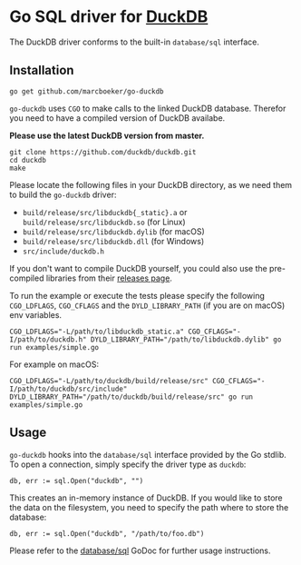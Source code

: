 # Go SQL driver for [DuckDB](https://github.com/duckdb/duckdb)

The DuckDB driver conforms to the built-in `database/sql` interface.

## Installation

```
go get github.com/marcboeker/go-duckdb
```

`go-duckdb` uses `CGO` to make calls to the linked DuckDB database. Therefor you need to have a compiled version of DuckDB availabe.


**Please use the latest DuckDB version from master.**

```
git clone https://github.com/duckdb/duckdb.git
cd duckdb
make
```

Please locate the following files in your DuckDB directory, as we need them to build the `go-duckdb` driver:

- `build/release/src/libduckdb{_static}.a` or `build/release/src/libduckdb.so` (for Linux)
- `build/release/src/libduckdb.dylib` (for macOS)
- `build/release/src/libduckdb.dll` (for Windows)
- `src/include/duckdb.h`

If you don't want to compile DuckDB yourself, you could also use the pre-compiled libraries from their [releases page](https://github.com/duckdb/duckdb/releases).

To run the example or execute the tests please specify the following `CGO_LDFLAGS`, `CGO_CFLAGS` and the `DYLD_LIBRARY_PATH` (if you are on macOS) env variables.

```
CGO_LDFLAGS="-L/path/to/libduckdb_static.a" CGO_CFLAGS="-I/path/to/duckdb.h" DYLD_LIBRARY_PATH="/path/to/libduckdb.dylib" go run examples/simple.go
```

For example on macOS:

```
CGO_LDFLAGS="-L/path/to/duckdb/build/release/src" CGO_CFLAGS="-I/path/to/duckdb/src/include" DYLD_LIBRARY_PATH="/path/to/duckdb/build/release/src" go run examples/simple.go
```

## Usage

`go-duckdb` hooks into the `database/sql` interface provided by the Go stdlib. To open a connection, simply specify the driver type as `duckdb`:

```
db, err := sql.Open("duckdb", "")
```

This creates an in-memory instance of DuckDB. If you would like to store the data on the filesystem, you need to specify the path where to store the database:

```
db, err := sql.Open("duckdb", "/path/to/foo.db")
```

Please refer to the [database/sql](https://godoc.org/database/sql) GoDoc for further usage instructions.

